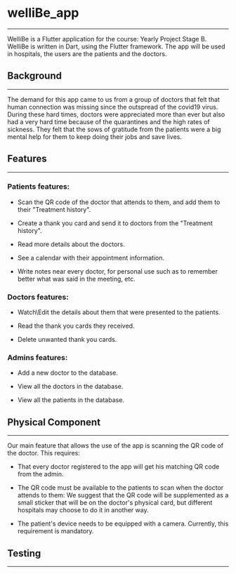 # welliBe_app
---

WelliBe is a Flutter application for the course: Yearly Project Stage B.
WelliBe is written in Dart, using the Flutter framework.
The app will be used in hospitals, the users are the patients and the doctors.

## Background
---

The demand for this app came to us from a group of doctors that felt that human connection was missing since the outspread of the covid19 virus.
During these hard times, doctors were appreciated more than ever but also had a very hard time because of the quarantines and the high rates of sickness.
They felt that the sows of gratitude from the patients were a big mental help for them to keep doing their jobs and save lives.

## Features
---

### Patients features:
* Scan the QR code of the doctor that attends to them, and add them to their "Treatment history".

* Create a thank you card and send it to doctors from the "Treatment history".

* Read more details about the doctors.

* See a calendar with their appointment information.

* Write notes near every doctor, for personal use such as to remember better what was said in the meeting, etc.

### Doctors features:
* Watch\Edit the details about them that were presented to the patients.

* Read the thank you cards they received.

* Delete unwanted thank you cards.

### Admins features:
* Add a new doctor to the database.

* View all the doctors in the database.

* View all the patients in the database.

## Physical Component
---
Our main feature that allows the use of the app is scanning the QR code of the doctor.
This requires:
* That every doctor registered to the app will get his matching QR code from the admin.
* The QR code must be available to the patients to scan when the doctor attends to them:
  We suggest that the QR code will be supplemented as a small sticker that will be on the doctor's physical card,
  but different hospitals may choose to do it in another way.
  
* The patient's device needs to be equipped with a camera.
  Currently, this requirement is mandatory.

## Testing
---

